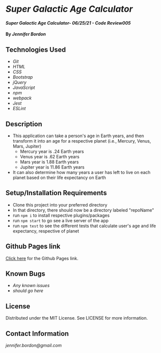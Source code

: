 # _Super Galactic Age Calculator_

#### _Super Galactic Age Calculator- 06/25/21 - Code Review005_

#### By _**Jennifer Bordon**_

## Technologies Used

* _Git_
* _HTML_
* _CSS_ 
* _Bootstrap_
* _jQuery_
* _JavaScript_
* _npm_
* _webpack_
* _Jest_
* _ESLint_


## Description
* This application can take a person's age in Earth years, and then transform it into an age for a respective planet (i.e., Mercury, Venus, Mars, Jupiter)
  - Mercury year is .24 Earth years
  - Venus year is .62 Earth years
  - Mars year is 1.88 Earth years
  - Jupiter year is 11.86 Earth years
* It can also determine how many years a user has left to live on each planet based on their life expectancy on Earth
## Setup/Installation Requirements
* Clone this project into your preferred directory
* In that directory, there should now be a directory labeled "repoName"
* run `npm i` to install respective plugins/packages
* run `npm start` to go see a live server of the app
* run `npm test` to see the different tests that calculate user's age and life expectancy, respective of planet

## Github Pages link

[Click here](https://github.com/bordonj/epicodus-galacticAge) for the Github Pages link. 

## Known Bugs

* _Any known issues_
* _should go here_

## License

Distributed under the MIT License. See LICENSE for more information.

## Contact Information

_jennifer.bordon@gmail.com_